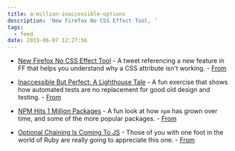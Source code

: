 ```yaml
---
title: a-million-inaccessible-options
description: 'New Firefox No CSS Effect Tool, '
tags:
  - feed
date: 2019-06-07 12:27:56
---
```


- [New Firefox No CSS Effect Tool](https://twitter.com/nicolaschevobbe/status/1135798960361263104) - A tweet referencing a new feature in FF that helps you understand why a CSS attribute isn't working. - [From](https://frontendfoc.us/)

- [Inaccessible But Perfect: A Lighthouse Tale](https://www.matuzo.at/blog/building-the-most-inaccessible-site-possible-with-a-perfect-lighthouse-score/) - A fun exercise that shows how automated tests are no replacement for good old design and testing. - [From](https://frontendfoc.us/)

- [NPM Hits 1 Million Packages](https://snyk.io/blog/npm-passes-the-1-millionth-package-milestone-what-can-we-learn/) - A fun look at how `npm` has grown over time, and some of the more popular packages. - [From](https://nodeweekly.com)

- [Optional Chaining Is Coming To JS](https://github.com/tc39/proposal-optional-chaining) - Those of you with one foot in the world of Ruby are really going to appreciate this one. - [From](https://nodeweekly.com)
